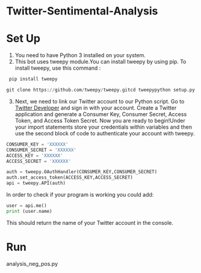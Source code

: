 # Twitter-Sentimental-Analysis


# Set Up
1. You need to have Python 3 installed on your system.
2. This bot uses tweepy module.You can install tweepy by using pip. To install tweepy, use this command :
```cmd
 pip install tweepy
 ```
```python
git clone https://github.com/tweepy/tweepy.gitcd tweepypython setup.py install
```
3. Next, we need to link our Twitter account to our Python script. Go to [Twitter Developer](https://developer.twitter.com/en) and sign in with your account. Create a Twitter application and generate a Consumer Key, Consumer Secret, Access Token, and Access Token Secret. Now you are ready to begin!Under your import statements store your credentials within variables and then use the second block of code to authenticate your account with tweepy.

```python
CONSUMER_KEY = 'XXXXXX'
CONSUMER_SECRET = 'XXXXXX'
ACCESS_KEY = 'XXXXXX'
ACCESS_SECRET = 'XXXXXX'
```
```python
auth = tweepy.OAuthHandler(CONSUMER_KEY,CONSUMER_SECRET)
auth.set_access_token(ACCESS_KEY,ACCESS_SECRET)
api = tweepy.API(auth)
````
In order to check if your program is working you could add:
```python
user = api.me()
print (user.name)
```
This should return the name of your Twitter account in the console.

# Run
analysis_neg_pos.py
